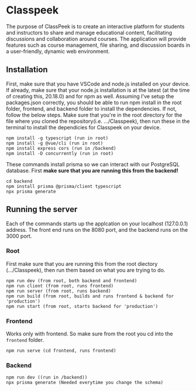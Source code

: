 # Classpeek
The purpose of ClassPeek is to create an interactive platform for students and instructors to share and manage educational content, facilitating discussions and collaboration around courses. The application will provide features such as course management, file sharing, and discussion boards in a user-friendly, dynamic web environment.

## Installation
First, make sure that you have VSCode and node.js installed on your device. If already, make sure that your node.js installation is at the latest (at the time of creating this, 20.18.0) and for npm as well. 
Assuming I've setup the packages.json correctly, you should be able to run npm install in the root folder, frontend, and backend folder to install the dependencies. If not, follow the below steps.
Make sure that you're in the root directory for the file where you cloned the repository(i.e. .../Classpeek), then run these in the terminal to install the dependicies for Classpeek on your device.
```
npm install -g typescript (run in root)
npm install -g @vue/cli (run in root)
npm install express cors (run in /backend)
npm install -D concurrently (run in root)
```

These commands install prisma so we can interact with our PostgreSQL database. First **make sure that you are running this from the backend!**
```
cd backend
npm install prisma @prisma/client typescript
npx prisma generate
```

## Running the server
Each of the commands starts up the applcation on your localhost (127.0.0.1) address. The front end runs on the 8080 port, and the backend runs on the 3000 port.

### Root
First make sure that you are running this from the root diectory (.../Classpeek), then run them based on what you are trying to do.
```
npm run dev (from root, both backend and frontend)
npm run client (from root, runs frontend)
npm run server (from root, runs backend)
npm run build (from root, builds and runs frontend & backend for 'production')
npm run start (from root, starts backend for 'production')
```


### Frontend
Works only with frontend. So make sure from the root you cd into the `frontend` folder.
```
npm run serve (cd frontend, runs frontend)
```

### Backend
```
npm run dev ((run in /backend))
npx prisma generate (Needed everytime you change the schema)
```
